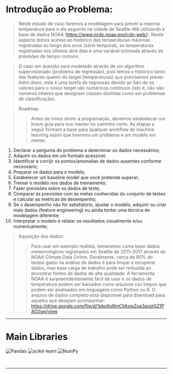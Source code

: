 
# Introdução ao Problema:

> Neste estudo de caso faremos a modelagem para prever a máxima temperatura para o dia seguinte na cidade de Seattle-WA utilizando a base de dados NOAA (https://www.ncdc.noaa.gov/cdo-web/). Neste aspecto temos acesso ao histórico das temperaturas máximas registradas ao longo dos anos (série temporal), as temperaturas registradas nos últimos dois dias e uma variável estimada através de previsões de tempo comuns.

> O caso em questão será modelado através de um algoritmo supervisionado (problema de regressão), pois temos o histórico tanto das features quanto do target (temperaturas) que precisamos prever. Além disso, esta é uma tarefa de regressão devido ao fato de os valores para o nosso target são numéricos contínuos (isto é, não são números inteiros que designam classes distintas como em problemas de classificação).

> Roadmap
>> Antes de irmos direto à programação, devemos estabelecer um breve guia para nos manter no caminho certo. As etapas a seguir formam a base para qualquer workflow de machine learning assim que tivermos um problema e um modelo em mente:
1. Declarar a pergunta do problema e determinar os dados necessários;
2. Adquirir os dados em um formato acessível;
3. Identificar e corrijir os pontos/anomalias de dados ausentes conforme necessário;
4. Preparar os dados para o modelo;
5. Estabelecer um baseline model que você pretende superar;
6. Treinar o modelo nos dados de treinamento;
7. Fazer previsões sobre os dados de teste;
8. Comparar as previsões com as metas conhecidas do conjunto de testes e calcular as métricas de desempenho;
9. Se o desempenho não for satisfatório, ajustar o modelo, adquirir ou criar mais dados (feature engineering) ou ainda tentar uma técnica de modelagem diferente;
10. Interpretar o modelo e relatar os resultados visualmente e/ou numericamente;

> Aquisição dos dados:
>> Para usar um exemplo realista, tomaremos como base dados meteorológicos registrados em Seattle de 2011~2017 através do NOAA Climate Data Online. Geralmente, cerca de 80% do tempo gasto na análise de dados é para limpar e recuperar dados, mas essa carga de trabalho pode ser reduzida ao encontrar fontes de dados de alta qualidade. A ferramenta NOAA é surpreendentemente fácil de usar e os dados de temperatura podem ser baixados como arquivos csv limpos que podem ser analisados em linguagens como Python ou R. O arquivo de dados completo está disponível para download para aqueles que desejam acompanhar: https://drive.google.com/file/d/1pko9oRmCllAxipZoa3aoztGZfPAD2iwj/view


---
# Main Libraries
![Pandas](https://img.shields.io/badge/pandas-%23150458.svg?style=for-the-badge&logo=pandas&logoColor=white) ![scikit-learn](https://img.shields.io/badge/scikit--learn-%23F7931E.svg?style=for-the-badge&logo=scikit-learn&logoColor=white) ![NumPy](https://img.shields.io/badge/numpy-%23013243.svg?style=for-the-badge&logo=numpy&logoColor=white)

<div style="display: inline_block"><br> 
    
</div>

---
